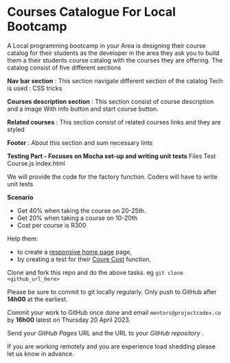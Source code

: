 # Courses Catalogue For Local Bootcamp

A Local programming bootcamp in your Area is designing their course catalog for their students as the developer in the area they ask you to build them a their students course catalog with the courses they are offering. The catalog consist of five different sections

**Nav bar section** : This section navigate different section of the catalog 
Tech is used : CSS tricks

**Courses description section** : This section consist of course description and a image
With info button and start course button. 

**Related courses** : This section consist of related courses links and they are styled 

**Footer** : About this section and sum necessary lints

**Testing Part - Focuses on Mocha set-up and writing unit tests**
Files
Test
Course.js
index.html

We will provide the code for the factory function. 
Coders will have to write unit tests

**Scenario** 
* Get 40% when taking the course on 20-25th.
* Get 20% when taking a course on 10-20th 
* Cost per course is R300

Help them:

* to create a [responsive home page](./responsive-page) page,
* by creating a test for their [Coure Cost](./course-cost) function,

Clone and fork this repo and do the above tasks.
eg `git clone <github_url_here>`

Please be sure to commit to git locally regularly. Only push to GitHub after **14h00** at the earliest.

Commit your work to GitHub once done and email `mentors@projectcodex.co` by **16h00** latest on Thursday 20 April 2023.

Send your *GitHub Pages* URL and the URL to your *GitHub repository* .

If you are working remotely and you are experience load shedding please let us know in advance.
